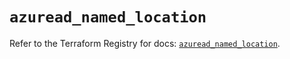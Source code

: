 # `azuread_named_location`

Refer to the Terraform Registry for docs: [`azuread_named_location`](https://registry.terraform.io/providers/hashicorp/azuread/2.52.0/docs/resources/named_location).
